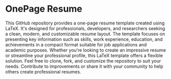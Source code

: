 # OnePage Resume
 This GitHub repository provides a one-page resume template created using LaTeX. It's designed for professionals, developers, and researchers seeking a clean, modern, and customizable resume layout. The template focuses on presenting key information such as skills, work experience, education, and achievements in a compact format suitable for job applications and academic purposes. Whether you’re looking to create an impressive resume or streamline your professional profile, this LaTeX template offers a flexible solution.  Feel free to clone, fork, and customize the repository to suit your needs. Contribute to improvements or share it with your community to help others create professional resumes.
